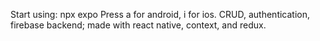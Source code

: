 Start using: npx expo
Press a for android, i for ios.
CRUD, authentication, firebase backend; made with react native, context, and redux.

